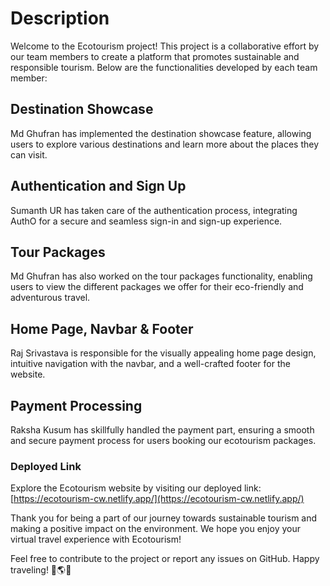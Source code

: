 # Description

Welcome to the Ecotourism project! This project is a collaborative effort by our team members to create a platform that promotes sustainable and responsible tourism. Below are the functionalities developed by each team member:

## Destination Showcase

Md Ghufran has implemented the destination showcase feature, allowing users to explore various destinations and learn more about the places they can visit.

## Authentication and Sign Up

Sumanth UR has taken care of the authentication process, integrating AuthO for a secure and seamless sign-in and sign-up experience.

## Tour Packages

Md Ghufran has also worked on the tour packages functionality, enabling users to view the different packages we offer for their eco-friendly and adventurous travel.

## Home Page, Navbar & Footer

Raj Srivastava is responsible for the visually appealing home page design, intuitive navigation with the navbar, and a well-crafted footer for the website.

## Payment Processing

Raksha Kusum has skillfully handled the payment part, ensuring a smooth and secure payment process for users booking our ecotourism packages.

### Deployed Link

Explore the Ecotourism website by visiting our deployed link: [https://ecotourism-cw.netlify.app/](https://ecotourism-cw.netlify.app/)

Thank you for being a part of our journey towards sustainable tourism and making a positive impact on the environment. We hope you enjoy your virtual travel experience with Ecotourism!

Feel free to contribute to the project or report any issues on GitHub. Happy traveling! 🌿🌎✨


